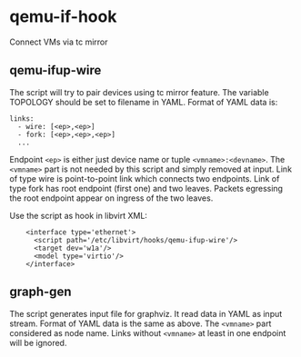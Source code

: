 # qemu-if-hook
Connect VMs via tc mirror

## qemu-ifup-wire
The script will try to pair devices using tc mirror feature.
The variable TOPOLOGY should be set to filename in YAML.
Format of YAML data is:

```
links:
  - wire: [<ep>,<ep>]
  - fork: [<ep>,<ep>,<ep>]
  ...
```

Endpoint `<ep>` is either just device name or tuple `<vmname>:<devname>`.
The `<vmname>` part is not needed by this script and simply removed at input.
Link of type wire is point-to-point link which connects two endpoints.
Link of type fork has root endpoint (first one) and two leaves. Packets egressing the root endpoint appear on ingress of the two leaves.

Use the script as hook in libvirt XML:

```
    <interface type='ethernet'>
      <script path='/etc/libvirt/hooks/qemu-ifup-wire'/>
      <target dev='w1a'/>
      <model type='virtio'/>
    </interface>
```

## graph-gen
The script generates input file for graphviz.
It read data in YAML as input stream.
Format of YAML data is the same as above.
The `<vmname>` part considered as node name. Links without `<vmname>` at least in one endpoint will be ignored.
